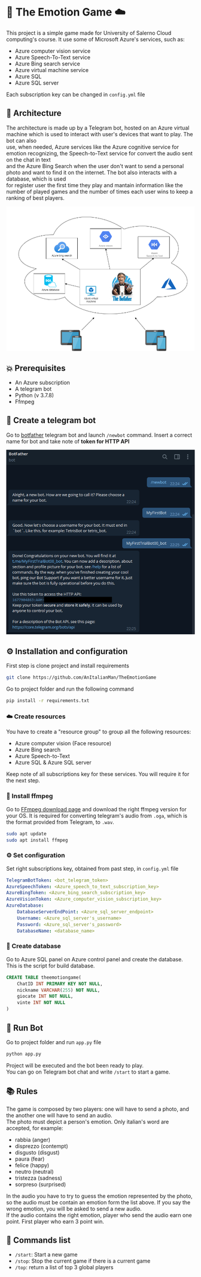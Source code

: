   
# :robot: The Emotion Game :cloud:    
 This project is a simple game made for University of Salerno Cloud computing's course. It use some of Microsoft Azure's services, such as:    
  
* Azure computer vision service  
* Azure Speech-To-Text service  
* Azure Bing search service  
* Azure virtual machine service  
* Azure SQL  
* Azure SQL server  
  
Each subscription key can be changed in ```config.yml``` file  
## :bookmark_tabs: Architecture   
The architecture is made up by a Telegram bot, hosted on an Azure virtual machine which is used to interact with user's devices that want to play. The bot can also  
use, when needed, Azure services like the Azure cognitive service for emotion recognizing, the Speech-to-Text service for convert the audio sent on the chat in text  
and the Azure Bing Search when the user don't want to send a personal photo and want to find it on the internet. The bot also interacts with a database, which is used  
for register user the first time they play and mantain information like the number of played games and the number of times each user wins to keep a ranking of best players.  
  
![Architettura Cloud](images/architettura_cloud.png)

## :boom: Prerequisites
* An Azure subscription
* A telegram bot
* Python (v 3.7.8)
* Ffmpeg

## :robot: Create a telegram bot
Go to [botfather](https://t.me/botfather) telegram bot and launch ```/newbot``` command. Insert a correct name for bot and take note of <b>token for HTTP API</b>

![Architettura Cloud](images/creazionebot.png)

  
## :gear: Installation and configuration
First step is clone project and install requirements  
```bash  
git clone https://github.com/AnItalianMan/TheEmotionGame  
```  
Go to project folder and run the following command  
```bash  
pip install -r requirements.txt
```

### :cloud: Create resources
You have to create a "resource group" to group all the following resources:
* Azure computer vision (Face resource)
* Azure Bing search
* Azure Speech-to-Text
* Azure SQL & Azure SQL server

Keep note of all subscriptions key for these services. You will require it for the next step.

### :musical_note: Install ffmpeg
Go to [FFmpeg download page](https://ffmpeg.org/download.html#build-linux) and download the right ffmpeg version for your OS.
It is required for converting telegram's audio from ```.oga```, which is the format provided from Telegram, to ```.wav```.

```bash
sudo apt update
sudo apt install ffmpeg
```

### :gear: Set configuration

Set right subscriptions key, obtained from past step, in ```config.yml``` file  
  
```yml  
TelegramBotToken: <bot_telegram_token>  
AzureSpeechToken: <Azure_speech_to_text_subscription_key>
AzureBingToken: <Azure_bing_search_subscription_key>  
AzureVisionToken: <Azure_computer_vision_subscription_key>  
AzureDatabase:
    DatabaseServerEndPoint: <Azure_sql_server_endpoint>  
    Username: <Azure_sql_server's_username>
    Password: <Azure_sql_server's_password>
    DatabaseName: <database_name>  
```
  
### :wrench: Create database  
Go to Azure SQL panel on Azure control panel and create the database.  
This is the script for build database.  
```sql
CREATE TABLE theemotiongame(  
	ChatID INT PRIMARY KEY NOT NULL,
	nickname VARCHAR(255) NOT NULL,
	giocate INT NOT NULL,
	vinte INT NOT NULL
)
```  

## :rocket: Run Bot  
Go to project folder and run ```app.py``` file  
    
```bash  
python app.py  
```    
 Project will be executed and the bot been ready to play.  
You can go on Telegram bot chat and write ```/start``` to start a game.  
  
## :books: Rules  
The game is composed by two players: one will have to send a photo, and the another one will have to send an audio.  
The photo must depict a person's emotion. Only italian's word are accepted, for example:  
* rabbia (anger)  
* disprezzo (contempt)  
* disgusto (disgust)  
* paura (fear)  
* felice (happy)  
* neutro (neutral)  
* tristezza (sadness)  
* sorpreso (surprised)  
  
In the audio you have to try to guess the emotion represented by the photo, so the audio must be contain an emotion form the list above. If you say the wrong emotion, you will be asked to send a new audio.  
If the audio contains the right emotion, player who send the audio earn one point. First player who earn 3 point win.  
  
## :iphone: Commands list  
* ```/start```: Start a new game  
* ```/stop```: Stop the current game if there is a current game  
* ```/top```: return a list of top 3 global players
